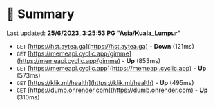 # 📖 Summary
Last updated: **25/6/2023, 3:25:53 PG "Asia/Kuala_Lumpur"**

- `GET` [https://hst.aytea.ga](https://hst.aytea.ga) - **Down** (121ms)
- `GET` [https://memeapi.cyclic.app/gimme](https://memeapi.cyclic.app/gimme) - **Up** (853ms)
- `GET` [https://memeapi.cyclic.app](https://memeapi.cyclic.app) - **Up** (573ms)
- `GET` [https://klik.ml/health](https://klik.ml/health) - **Up** (495ms)
- `GET` [https://dumb.onrender.com](https://dumb.onrender.com) - **Up** (310ms)
